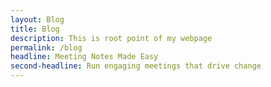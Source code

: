 ```yaml
---
layout: Blog
title: Blog
description: This is root point of my webpage
permalink: /blog
headline: Meeting Notes Made Easy
second-headline: Run engaging meetings that drive change
---
```

